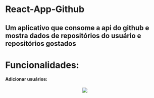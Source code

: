 # React-App-Github
## Um aplicativo que consome a api do github e mostra dados de repositórios do usuário e repositórios gostados

# Funcionalidades:

#### Adicionar usuários: 
<p align="center">
  <img src="https://imgur.com/Orf0W1S">
</p>
